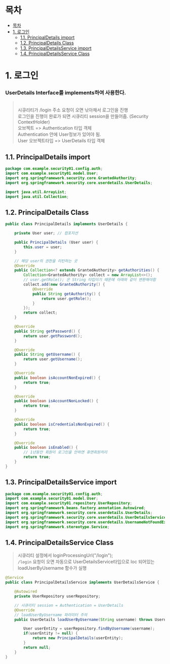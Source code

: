 # 목차
- [목차](#목차)
- [1. 로그인](#1-로그인)
  - [1.1. PrincipalDetails import](#11-principaldetails-import)
  - [1.2. PrincipalDetails Class](#12-principaldetails-class)
  - [1.3. PrincipalDetailsService import](#13-principaldetailsservice-import)
  - [1.4. PrincipalDetailsService Class](#14-principaldetailsservice-class)


# 1. 로그인

<h3>UserDetails Interface를 implements하여 사용한다.</h3>

> <br>  시큐리티가 /login 주소 요청이 오면 낚아채서 로그인을 진행
<br> 로그인을 진행이 완료가 되면 시큐리티 session을 만들어줌. (Security ContextHolder)
<br> 오브젝트 => Authentication 타입 객체
<br> Authentication 안에 User정보가 있어야 됨.
<br> User 오브젝트타입 => UserDetails 타입 객체

## 1.1. PrincipalDetails import
```java 
package com.example.security01.config.auth;
import com.example.security01.model.User;
import org.springframework.security.core.GrantedAuthority;
import org.springframework.security.core.userdetails.UserDetails;

import java.util.ArrayList;
import java.util.Collection;

```

## 1.2. PrincipalDetails Class
```java 
public class PrincipalDetails implements UserDetails {

    private User user; // 컴포지션

    public PrincipalDetails (User user) {
        this.user = user;
    }

    // 해당 user의 권한을 리턴하는 곳
    @Override
    public Collection<? extends GrantedAuthority> getAuthorities() {
        Collection<GrantedAuthority> collect = new ArrayList<>();
        // user.getRole(); 은 String 타입이기 때문에 아래와 같이 변환해야함
        collect.add(new GrantedAuthority() {
            @Override
            public String getAuthority() {
                return user.getRole();
            }
        });
        return collect;
    }

    @Override
    public String getPassword() {
        return user.getPassword();
    }

    @Override
    public String getUsername() {
        return user.getUsername();
    }

    @Override
    public boolean isAccountNonExpired() {
        return true;
    }

    @Override
    public boolean isAccountNonLocked() {
        return true;
    }

    @Override
    public boolean isCredentialsNonExpired() {
        return true;
    }

    @Override
    public boolean isEnabled() {
        // 1년동안 회원이 로그인을 안하면 휴면회원처리
        return true;
    }
}
```

## 1.3. PrincipalDetailsService import

```java
package com.example.security01.config.auth;
import com.example.security01.model.User;
import com.example.security01.repository.UserRepository;
import org.springframework.beans.factory.annotation.Autowired;
import org.springframework.security.core.userdetails.UserDetails;
import org.springframework.security.core.userdetails.UserDetailsService;
import org.springframework.security.core.userdetails.UsernameNotFoundException;
import org.springframework.stereotype.Service;

```

## 1.4. PrincipalDetailsService Class

> 시큐리티 설정에서 loginProcessingUrl("/login");
<br> `/login` 요청이 오면 자동으로 UserDetailsService타입으로 Ioc 되어있는 loadUserByUsername 함수가 실행

```java
@Service
public class PrincipalDetailsService implements UserDetailsService {

    @Autowired
    private UserRepository userRepository;

    // 시큐리티 session = Authentication = UserDetails
    @Override
    // loadUserByUsername 파라미터 주의
    public UserDetails loadUserByUsername(String username) throws UsernameNotFoundException {

        User userEntity = userRepository.findByUsername(username);
        if(userEntity != null) {
            return new PrincipalDetails(userEntity);
        }
        return null;
    }
}

```